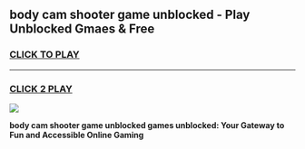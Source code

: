 
## body cam shooter game unblocked - Play Unblocked Gmaes & Free
<h3>
<a href="https://news.freeplayer.one?title=body_cam_shooter_game_unblocked&ref=23F">CLICK TO PLAY</a></h3>
<hr>

<h3>
<a href="https://news.freeplayer.one?title=body_cam_shooter_game_unblocked&ref=23F">CLICK 2 PLAY</a>
  
</h3>

<a href="https://news.freeplayer.one?title=body_cam_shooter_game_unblocked&ref=23F/"><img src="https://clearcache.store/games.png"></a>


**body cam shooter game unblocked games unblocked: Your Gateway to Fun and Accessible Online Gaming**
